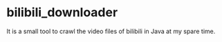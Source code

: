 # bilibili_downloader
It is a small tool to crawl the video files of bilibili in Java at my spare time.
